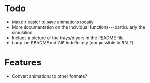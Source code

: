 # Todo

* Make it easier to save animations locally
* More documentation on the individual functions---particularly the simulation.
* Include a picture of the trays/dryers in the README file
* Loop the README.md GIF indefinitely (not possible in RGL?).


# Features

* Convert animations to other formats?